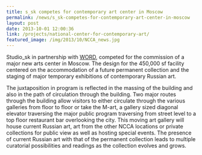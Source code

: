 ```yaml
---
title: s_sk competes for contemporary art center in Moscow
permalink: /news/s_sk-competes-for-contemporary-art-center-in-moscow
layout: post
date: 2013-10-01 12:00:36
link: /projects/national-center-for-contemporary-art/
featured_image: /img/2013/10/NCCA_news.jpg
---
```


Studio_sk in partnership with <a href="http://www.warrenoffice.com/" target="_blank">WORD</a>, competed for the commission of a major new arts center in Moscow. The design for the 450,000 sf facility centered on the accommodation of a future permanent collection and the staging of major temporary exhibitions of contemporary Russian art.

The juxtaposition in program is reflected in the massing of the building and also in the path of circulation through the building. Two major routes through the building allow visitors to either circulate through the various galleries from floor to floor or take the M-art, a gallery sized diagonal elevator traversing the major public program traversing from street level to a top floor restaurant bar overlooking the city. This moving art gallery will house current Russian art, art from the other NCCA locations or private collections for public view as well as hosting special events. The presence of current Russian art with that of the permanent collection leads to multiple curatorial possibilities and readings as the collection evolves and grows.
